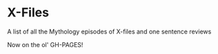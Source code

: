 # X-Files

A list of all the Mythology episodes of X-files and one sentence reviews

Now on the ol' GH-PAGES!

